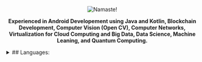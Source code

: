 

<p align="center">
    <img src="https://i.ibb.co/F7K3p5N/amannirala13-namaste-light.jpg" alt="Namaste!"/>
<p align="center">
    <strong>Experienced in Android Developement using Java and Kotlin, Blockchain Development, Computer Vision (Open CV), Computer Networks, Virtualization for Cloud Computing and Big Data, Data Science, Machine Leaning, and Quantum Computing.</strong>
    <details><summary>## Languages:</summary>
                <ul><li>Java</li><li>Kotlin</li></ul>
            </details>
</p>

<!--<h6 align="center">Tech:&nbsp &nbsp <strong>&nbsp Android</strong>,<strong> &nbsp Blockchain</strong>,<strong> &nbsp AR</strong>,<strong> &nbsp UI/UX</strong>,<strong > &nbsp Computer Vision</strong>.</h6></p>-->



<!--
**amannirala13/amannirala13** is a ✨ _special_ ✨ repository because its `README.md` (this file) appears on your GitHub profile.

Here are some ideas to get you started:

- 🔭 I’m currently working on ...
- 🌱 I’m currently learning ...
- 👯 I’m looking to collaborate on ...
- 🤔 I’m looking for help with ...
- 💬 Ask me about ...
- 📫 How to reach me: ...
- 😄 Pronouns: ...
- ⚡ Fun fact: ...
-->
